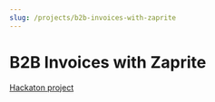 ```yaml
---
slug: /projects/b2b-invoices-with-zaprite
---
```

# B2B Invoices with Zaprite
[Hackaton project](https://twitter.com/btcplusplus/status/1535353248042913793)
